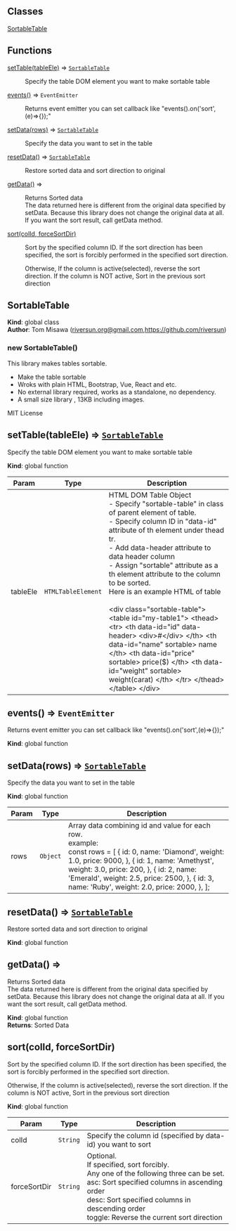 ## Classes

<dl>
<dt><a href="#SortableTable">SortableTable</a></dt>
<dd></dd>
</dl>

## Functions

<dl>
<dt><a href="#setTable">setTable(tableEle)</a> ⇒ <code><a href="#SortableTable">SortableTable</a></code></dt>
<dd><p>Specify the table DOM element you want to make sortable table</p>
</dd>
<dt><a href="#events">events()</a> ⇒ <code>EventEmitter</code></dt>
<dd><p>Returns event emitter
you can set callback like &quot;events().on(&#39;sort&#39;,(e)=&gt;{});&quot;</p>
</dd>
<dt><a href="#setData">setData(rows)</a> ⇒ <code><a href="#SortableTable">SortableTable</a></code></dt>
<dd><p>Specify the data you want to set in the table</p>
</dd>
<dt><a href="#resetData">resetData()</a> ⇒ <code><a href="#SortableTable">SortableTable</a></code></dt>
<dd><p>Restore sorted data and sort direction to original</p>
</dd>
<dt><a href="#getData">getData()</a> ⇒</dt>
<dd><p>Returns Sorted data<br>
  The data returned here is different from the original data specified by setData.
  Because this library does not change the original data at all.
  If you want the sort result, call getData method.</p>
</dd>
<dt><a href="#sort">sort(colId, forceSortDir)</a></dt>
<dd><p>Sort by the specified column ID.
If the sort direction has been specified,
the sort is forcibly performed in the specified sort direction.</p>
<p>Otherwise,
If the column is active(selected), reverse the sort direction.
If the column is NOT active, Sort in the previous sort direction</p>
</dd>
</dl>

<a name="SortableTable"></a>

## SortableTable
**Kind**: global class  
**Author**: Tom Misawa (riversun.org@gmail.com,https://github.com/riversun)  
<a name="new_SortableTable_new"></a>

### new SortableTable()
This library makes tables sortable.<br>
 - Make the table sortable<br>
 - Wroks with plain HTML, Bootstrap, Vue, React and etc.<br>
 - No external library required, works as a standalone, no dependency.<br>
 - A small size library , 13KB including images.<br>

MIT License

<a name="setTable"></a>

## setTable(tableEle) ⇒ [<code>SortableTable</code>](#SortableTable)
Specify the table DOM element you want to make sortable table

**Kind**: global function  

| Param | Type | Description |
| --- | --- | --- |
| tableEle | <code>HTMLTableElement</code> | HTML DOM Table Object<br>   - Specify "sortable-table" in class of parent element of table.<br>   - Specify column ID in "data-id" attribute of th element under thead tr.<br>   - Add data-header attribute to data header column<br>   - Assign "sortable" attribute as a th element attribute to the column to be sorted.<br> Here is an example HTML of table<br><br> &lt;div class=&quot;sortable-table&quot;&gt;    &lt;table id=&quot;my-table1&quot;&gt;    &lt;thead&gt;    &lt;tr&gt;    &lt;th data-id=&quot;id&quot; data-header&gt;    &lt;div&gt;#&lt;/div&gt;    &lt;/th&gt;    &lt;th data-id=&quot;name&quot; sortable&gt;    name    &lt;/th&gt;    &lt;th data-id=&quot;price&quot; sortable&gt;    price($)    &lt;/th&gt;    &lt;th data-id=&quot;weight&quot; sortable&gt;    weight(carat)    &lt;/th&gt;    &lt;/tr&gt;    &lt;/thead&gt;    &lt;/table&gt;    &lt;/div&gt; |

<a name="events"></a>

## events() ⇒ <code>EventEmitter</code>
Returns event emitter
you can set callback like "events().on('sort',(e)=>{});"

**Kind**: global function  
<a name="setData"></a>

## setData(rows) ⇒ [<code>SortableTable</code>](#SortableTable)
Specify the data you want to set in the table

**Kind**: global function  

| Param | Type | Description |
| --- | --- | --- |
| rows | <code>Object</code> | Array data combining id and value for each row.<br>example:<br>   const rows = [    {       id: 0,       name: 'Diamond',       weight: 1.0,       price: 9000,     },    {       id: 1,       name: 'Amethyst',       weight: 3.0,       price: 200,     },    {       id: 2,       name: 'Emerald',       weight: 2.5,       price: 2500,     },    {       id: 3,       name: 'Ruby',       weight: 2.0,       price: 2000,     },    ]; |

<a name="resetData"></a>

## resetData() ⇒ [<code>SortableTable</code>](#SortableTable)
Restore sorted data and sort direction to original

**Kind**: global function  
<a name="getData"></a>

## getData() ⇒
Returns Sorted data<br>
  The data returned here is different from the original data specified by setData.
  Because this library does not change the original data at all.
  If you want the sort result, call getData method.

**Kind**: global function  
**Returns**: Sorted Data  
<a name="sort"></a>

## sort(colId, forceSortDir)
Sort by the specified column ID.
If the sort direction has been specified,
the sort is forcibly performed in the specified sort direction.

Otherwise,
If the column is active(selected), reverse the sort direction.
If the column is NOT active, Sort in the previous sort direction

**Kind**: global function  

| Param | Type | Description |
| --- | --- | --- |
| colId | <code>String</code> | Specify the column id (specified by data-id) you want to sort |
| forceSortDir | <code>String</code> | Optional.<br>    If specified, sort forcibly.<br>    Any one of the following three can be set.<br>    asc: Sort specified columns in ascending order<br>    desc: Sort specified columns in descending order<br>    toggle: Reverse the current sort direction<br> |

